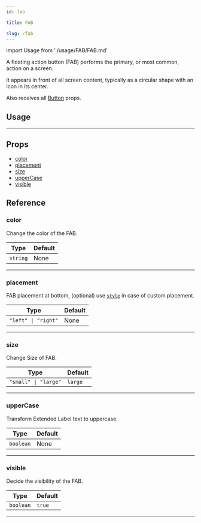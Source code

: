 ```yaml
---
id: fab

title: FAB

slug: /fab
---
```


import Usage from './usage/FAB/FAB.md'

A floating action button (FAB) performs the primary, or most common, action on a screen.

It appears in front of all screen content, typically as a circular shape with an icon in its center.

Also receives all [Button](https://reactnativeelements.com/docs/button#props) props.

## Usage

<Usage />

---

## Props

- [color](#color)
- [placement](#placement)
- [size](#size)
- [upperCase](#upperCase)
- [visible](#visible)

## Reference

### color

Change the color of the FAB.

| Type     | Default |
| -------- | ------- |
| `string` | None    |

---

### placement

FAB placement at bottom, (optional) use [`style`](#style) in case of custom placement.

| Type                | Default |
| ------------------- | ------- |
| `"left" \| "right"` | None    |

---

### size

Change Size of FAB.

| Type                 | Default |
| -------------------- | ------- |
| `"small" \| "large"` | `large` |

---

### upperCase

Transform Extended Label text to uppercase.

| Type      | Default |
| --------- | ------- |
| `boolean` | None    |

---

### visible

Decide the visibility of the FAB.

| Type      | Default |
| --------- | ------- |
| `boolean` | `true`  |

---

